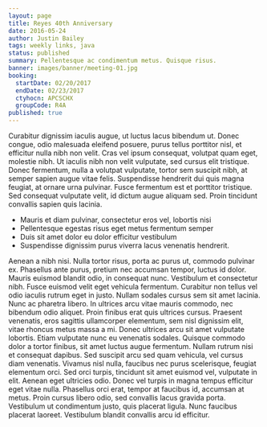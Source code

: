 ```yaml
---
layout: page
title: Reyes 40th Anniversary
date: 2016-05-24
author: Justin Bailey
tags: weekly links, java
status: published
summary: Pellentesque ac condimentum metus. Quisque risus.
banner: images/banner/meeting-01.jpg
booking:
  startDate: 02/20/2017
  endDate: 02/23/2017
  ctyhocn: APCSCHX
  groupCode: R4A
published: true
---
```

Curabitur dignissim iaculis augue, ut luctus lacus bibendum ut. Donec congue, odio malesuada eleifend posuere, purus tellus porttitor nisl, et efficitur nulla nibh non velit. Cras vel ipsum consequat, volutpat quam eget, molestie nibh. Ut iaculis nibh non velit vulputate, sed cursus elit tristique. Donec fermentum, nulla a volutpat vulputate, tortor sem suscipit nibh, at semper sapien augue vitae felis. Suspendisse hendrerit dui quis magna feugiat, at ornare urna pulvinar. Fusce fermentum est et porttitor tristique. Sed consequat vulputate velit, id dictum augue aliquam sed. Proin tincidunt convallis sapien quis lacinia.

* Mauris et diam pulvinar, consectetur eros vel, lobortis nisi
* Pellentesque egestas risus eget metus fermentum semper
* Duis sit amet dolor eu dolor efficitur vestibulum
* Suspendisse dignissim purus viverra lacus venenatis hendrerit.

Aenean a nibh nisi. Nulla tortor risus, porta ac purus ut, commodo pulvinar ex. Phasellus ante purus, pretium nec accumsan tempor, luctus id dolor. Mauris euismod blandit odio, in consequat nunc. Vestibulum et consectetur nibh. Fusce euismod velit eget vehicula fermentum. Curabitur non tellus vel odio iaculis rutrum eget in justo. Nullam sodales cursus sem sit amet lacinia. Nunc ac pharetra libero. In ultrices arcu vitae mauris commodo, nec bibendum odio aliquet. Proin finibus erat quis ultrices cursus. Praesent venenatis, eros sagittis ullamcorper elementum, sem nisl dignissim elit, vitae rhoncus metus massa a mi. Donec ultrices arcu sit amet vulputate lobortis. Etiam vulputate nunc eu venenatis sodales. Quisque commodo dolor a tortor finibus, sit amet luctus augue fermentum.
Nullam rutrum nisi et consequat dapibus. Sed suscipit arcu sed quam vehicula, vel cursus diam venenatis. Vivamus nisl nulla, faucibus nec purus scelerisque, feugiat elementum orci. Sed orci turpis, tincidunt sit amet euismod vel, vulputate in elit. Aenean eget ultricies odio. Donec vel turpis in magna tempus efficitur eget vitae nulla. Phasellus orci erat, tempor at faucibus id, accumsan at metus. Proin cursus libero odio, sed convallis lacus gravida porta. Vestibulum ut condimentum justo, quis placerat ligula. Nunc faucibus placerat laoreet. Vestibulum blandit convallis arcu id efficitur.
